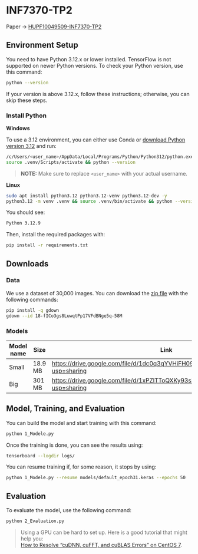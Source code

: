 # INF7370-TP2

Paper -> [HUPF10049509-INF7370-TP2](https://www.overleaf.com/read/sqkpkhfbcvqx#67323d)

## Environment Setup

You need to have Python 3.12.x or lower installed. TensorFlow is not supported on newer Python versions. To check your Python version, use this command:

```bash
python --version
```

If your version is above 3.12.x, follow these instructions; otherwise, you can skip these steps.

### Install Python

**Windows**

To use a 3.12 environment, you can either use Conda or [download Python version 3.12](https://www.python.org/downloads/release/python-3129/) and run:

```bash
/c/Users/<user_name>/AppData/Local/Programs/Python/Python312/python.exe -m venv .venv &&
source .venv/Scripts/activate && python --version
```

> **NOTE:** Make sure to replace `<user_name>` with your actual username.

**Linux**

```bash
sudo apt install python3.12 python3.12-venv python3.12-dev -y
python3.12 -m venv .venv && source .venv/bin/activate && python --version
```

You should see:

```bash
Python 3.12.9
```

Then, install the required packages with:

```bash
pip install -r requirements.txt
```

## Downloads

### Data

We use a dataset of 30,000 images. You can download the [zip file](https://drive.google.com/drive/folders/1x6_nLO4wFT_nHMThUeeeb2Hj-TcE84Bi?usp=sharing) with the following commands:

```bash
pip install -q gdown
gdown --id 18-fICo3gs8LuwqtPp17VFdBNge5q-58M
```

### Models

| Model name | Size    | Link | Command |  
| ---------- | ------- | ---- | ------- |
| Small      | 18.9 MB | https://drive.google.com/file/d/1dc0q3qYVHiFH09HAH19VIOI-wvliYUPK/view?usp=sharing | `gdown --id 1dc0q3qYVHiFH09HAH19VIOI-wvliYUPK` |
| Big        | 301 MB  | https://drive.google.com/file/d/1xPZlTToQXKy93sM9aawOC3zBYnY2nK1m/view?usp=sharing | `gdown --id 1xPZlTToQXKy93sM9aawOC3zBYnY2nK1m`  |


## Model, Training, and Evaluation

You can build the model and start training with this command:

```bash
python 1_Modele.py
```

Once the training is done, you can see the results using:

```bash
tensorboard --logdir logs/
```

You can resume training if, for some reason, it stops by using:

```bash
python 1_Modele.py --resume models/default_epoch31.keras --epochs 50
```

## Evaluation

To evaluate the model, use the following command:

```bash
python 2_Evaluation.py
```

> Using a GPU can be hard to set up. Here is a good tutorial that might help you:  
> [How to Resolve “cuDNN, cuFFT, and cuBLAS Errors” on CentOS 7](https://funnymove.medium.com/how-to-resolve-cudnn-cufft-and-cublas-errors-on-centos-7-7958f00a6d0d).